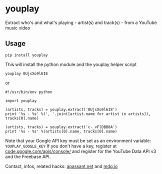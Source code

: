 youplay
=======

Extract who's and what's playing - artist(s) and track(s) - from a YouTube music video

Usage
-----

    pip install youplay

This will install the python module and the youplay helper script

    youplay 0UjsXo9l6I8

or

    #!/usr/bin/env python

    import youplay

    (artists, tracks) = youplay.extract('0UjsXo9l6I8')
    print '%s - %s' %(', '.join([artist.name for artist in artists]), tracks[0].name)

    (artists, tracks) = youplay.extract('c-_vFlDBB8A')
    print '%s - %s' %(artists[0].name, tracks[0].name)

Note that your Google API key must be set as an environment variable: `YOUPLAY_GOOGLE_KEY`
If you don't have a key, register at [code.google.com/apis/console/](https://code.google.com/apis/console/)
and register for the YouTube Data API v3 and the Freebase API.

Contact, infos, related hacks: [apassant.net](http://apassant.net/) and [mdg.io](http://mdg.io/)
